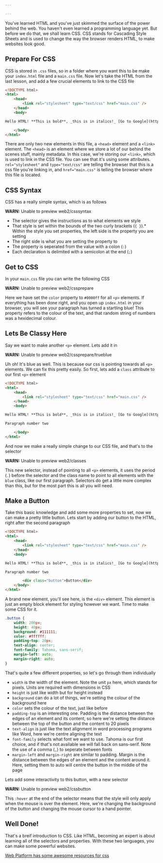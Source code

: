 ```yaml
---

---
```

You've learned HTML and you've just skimmed the surface of the power behind the web. You haven't even learned a programming language yet. But before we do that, we shall learn CSS. CSS stands for Cascading Style Sheets and is used to change the way the browser renders HTML, to make websites look good.

## Prepare For CSS

CSS is stored in `.css` files, so in a folder where you want this to be make your `index.html` file and a `main.css` file. Now let's take the HTML from the last lesson, and add a few crucial elements to link to the CSS file
``` html
<!DOCTYPE html>
<html>
    <head>
        <link rel="stylesheet" type="text/css" href="main.css" />
    </head>
    <body>

Hello HTML! **This is bold**, _this is in italics!_ [Go to Google](http://google.co.nz)

    </body>
</html>
```

There are only two new elements in this file, a `<head>` element and a `<link>` element. The `<head>` is an element where we store a lot of our behind the scenes stuff, mainly metadata. In this case, we're storing our `<link>`, which is used to link in the CSS file. You can see that it's using some attributes. `rel="stylesheet"` and `type="text/css"` are telling the browser that this is a css file you're linking in, and `href="main.css"` is telling the browser where this file is located.

## CSS Syntax

CSS has a really simple syntax, which is as follows

**WARN:** Unable to preview web2/csssyntax

*   The selector gives the instructions as to what elements we style
*   That style is set within the bounds of the two curly brackets (`{ }`).*   Within the style you set properties, the left side is the property you are setting
*   The right side is what you are setting the property to
*   The property is seperated from the value with a colon (`:`)
*   Each declaration is delimited with a semicolon at the end (`;`)

## Get to CSS

In your `main.css` file you can write the following CSS

**WARN:** Unable to preview web2/cssprepare

Here we have set the `color` property to `#0000ff` for all `<p>` elements. If everything has been done right, and you open up `index.html` in your browser, you will see your paragraph has turned a startling blue! This property refers to the colour of the text, and that random string of numbers was a hexidecimal colour. 

## Lets Be Classy Here

Say we want to make another `<p>` element. Lets add it in

**WARN:** Unable to preview web2/cssprepare/trueblue

Uh oh! It's blue as well. This is because our css is pointing towards all `<p>` elements. We can fix this pretty easily. So first, lets add a `class` attribute to our first `<p>` element

``` html
<!DOCTYPE html>
<html>
    <head>
        <link rel="stylesheet" type="text/css" href="main.css" />
    </head>
    <body>

Hello HTML! **This is bold**, _this is in italics!_ [Go to Google](http://google.co.nz)

Paragraph number two

    </body>
</html>
```

And now we make a really simple change to our CSS file, and that's to the selector

**WARN:** Unable to preview web2/classes

This new selector, instead of pointing to all `<p>` elements, it uses the period (`.`) before the selector and the class name to point to all elements with the `blue` class, like our first paragraph. Selectors do get a little more complex than this, but for the most part this is all you will need.

## Make a Button

Take this basic knowledge and add some more properties to set, now we can make a pretty little button. Lets start by adding our button to the HTML, right after the second paragraph

``` html
<!DOCTYPE html>
<html>
    <head>
        <link rel="stylesheet" type="text/css" href="main.css" />
    </head>
    <body>

Hello HTML! **This is bold**, _this is in italics!_ [Go to Google](http://google.co.nz)

Paragraph number two

        <div class="button">Button</div>
    </body>
</html>
```

A brand new element, you'll see here, is the `<div>` element. This element is just an empty block element for styling however we want. Time to make some CSS for it.

``` css
.button {
    width: 200px;
    height: 40px;
    background: #111111;
    color: #ffffff;
    padding-top: 20px;
    text-align: center;
    font-family: Tahoma, sans-serif;
    margin-left: auto;
    margin-right: auto;
}
```

That's quite a few different properties, so let's go through them individually

*   `width` is the width of the element. Note the unit `px` here, which stands for pixels. Units are required with dimensions in CSS
*   `height` is just like width but for height instead
*   `background` can do a lot of things, we're setting the colour of the background here
*   `color` sets the colour of the text, just like before
*   `padding-top` is an interesting one. Padding is the distance between the edges of an element and its content, so here we're setting the distance between the top of the button and the content to 20 pixels
*   `text-align` is just like the text alignment in word processing programs like Word, here we're centre aligning the text
*   `font-family` selects what font we want to use. Tahoma is our first choice, and if that's not available we will fall back on sans-serif. Note the use of a comma (`,`) to seperate between fonts
*   `margin-left` and `margin-right` are similar to padding. Margin is the distance between the edges of an element and the content around it. Here, setting them to auto will centre the button in the middle of the page

Lets add some interactivity to this button, with a new selector

**WARN:** Unable to preview web2/cssbutton

This `:hover` at the end of the selector means that the style will only apply when the mouse is over the element. Here, we're changing the background of the button and changing the mouse cursor to a hand pointer.

## Well Done!

That's a breif introduction to CSS. Like HTML, becoming an expert is about learning all of the selectors and properties. With these two languages, you can make some powerful websites.

[Web Platform has some awesome resources for css](http://docs.webplatform.org/wiki/css)